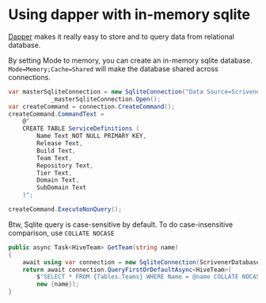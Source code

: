 # Using dapper with in-memory sqlite

[Dapper](https://github.com/StackExchange/Dapper) makes it really easy to store and to query data from relational database.

By setting Mode to memory, you can create an in-memory sqlite database. `Mode=Memory;Cache=Shared` will make the database shared across connections.

```csharp
var masterSqliteConnection = new SqliteConnection("Data Source=Scriveners;Mode=Memory;Cache=Shared");
            _masterSqliteConnection.Open();
var createCommand = connection.CreateCommand();
createCommand.CommandText =
    @"
    CREATE TABLE ServiceDefinitions (
        Name Text NOT NULL PRIMARY KEY,
        Release Text,
        Build Text,
        Team Text,
        Repository Text,
        Tier Text,
        Domain Text,
        SubDomain Text
    )";

createCommand.ExecuteNonQuery();
```

Btw, Sqlite query is case-sensitive by default. To do case-insensitive comparison, use `COLLATE NOCASE` 

```csharp
public async Task<HiveTeam> GetTeam(string name)
{
    await using var connection = new SqliteConnection(ScrivenerDatabase.ConnectionString);
    return await connection.QueryFirstOrDefaultAsync<HiveTeam>(
        $"SELECT * FROM {Tables.Teams} WHERE Name = @name COLLATE NOCASE",
        new {name});
}

```

